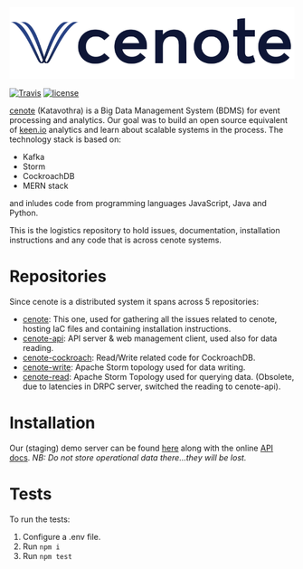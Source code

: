 ![cenote](./Cenote_colour_Horizontal.png)

[![Travis](https://img.shields.io/travis/com/AuthEceSoftEng/cenote.svg?style=flat-square&logo=travis&label=)](https://travis-ci.com/AuthEceSoftEng/cenote) [![license](https://img.shields.io/github/license/AuthEceSoftEng/cenote.svg?style=flat-square)](./LICENSE)

[cenote](https://en.wikipedia.org/wiki/Cenote) (Katavothra) is a Big Data Management System (BDMS) for event processing and analytics. Our goal was to build an open source equivalent of [keen.io](http://keen.io) analytics and learn about scalable systems in the process. The technology stack is based on:

- Kafka
- Storm
- CockroachDB
- MERN stack

and inludes code from programming languages JavaScript, Java and Python.

This is the logistics repository to hold issues, documentation, installation instructions and any code that is across cenote systems.

# Repositories

Since cenote is a distributed system it spans across 5 repositories:

- [cenote](https://github.com/AuthEceSoftEng/cenote): This one, used for gathering all the issues related to cenote, hosting IaC files and containing installation instructions.
- [cenote-api](https://github.com/AuthEceSoftEng/cenote-api): API server & web management client, used also for data reading.
- [cenote-cockroach](https://github.com/AuthEceSoftEng/cenote-cockroach): Read/Write related code for CockroachDB.
- [cenote-write](https://github.com/AuthEceSoftEng/cenote-write): Apache Storm topology used for data writing.
- [cenote-read](https://github.com/AuthEceSoftEng/cenote-read): Apache Storm Topology used for querying data. (Obsolete, due to latencies in DRPC server, switched the reading to cenote-api).

# Installation

Our (staging) demo server can be found [here](https://cenote.sidero.services/) along with the online [API docs](https://cenote.sidero.services/docs). *NB: Do not store operational data there...they will be lost.*

# Tests

To run the tests:

1. Configure a .env file.
2. Run `npm i`
3. Run `npm test`
